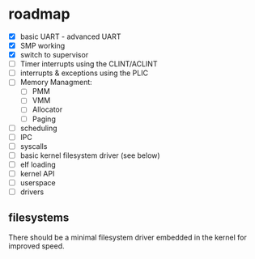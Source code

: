 # roadmap
- [x] basic UART - advanced UART
- [x] SMP working
- [x] switch to supervisor
- [ ] Timer interrupts using the CLINT/ACLINT
- [ ] interrupts & exceptions using the PLIC
- [ ] Memory Managment:
    - [ ] PMM
    - [ ] VMM
    - [ ] Allocator
    - [ ] Paging
- [ ] scheduling
- [ ] IPC
- [ ] syscalls
- [ ] basic kernel filesystem driver (see below)
- [ ] elf loading
- [ ] kernel API
- [ ] userspace
- [ ] drivers

## filesystems
There should be a minimal filesystem driver embedded in the kernel for improved 
speed.
